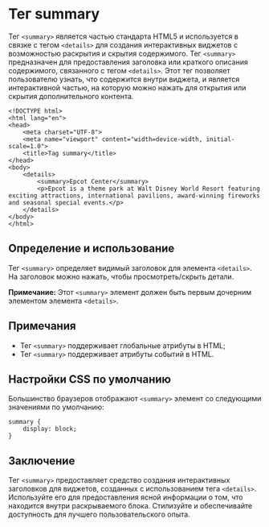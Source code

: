 # Тег summary

Тег ``<summary>`` является частью стандарта HTML5 и используется в связке с тегом ``<details>`` для создания интерактивных виджетов с возможностью раскрытия и скрытия содержимого. Тег ``<summary>`` предназначен для предоставления заголовка или краткого описания содержимого, связанного с тегом ``<details>``. Этот тег позволяет пользователю узнать, что содержится внутри виджета, и является интерактивной частью, на которую можно нажать для открытия или скрытия дополнительного контента.

```
<!DOCTYPE html>
<html lang="en">
<head>
    <meta charset="UTF-8">
    <meta name="viewport" content="width=device-width, initial-scale=1.0">
    <title>Tag summary</title>
</head>
<body>
    <details>
        <summary>Epcot Center</summary>
        <p>Epcot is a theme park at Walt Disney World Resort featuring exciting attractions, international pavilions, award-winning fireworks and seasonal special events.</p>
    </details>
</body>
</html>
```

## Определение и использование

Тег ``<summary>`` определяет видимый заголовок для элемента ``<details>``. На заголовок можно нажать, чтобы просмотреть/скрыть детали.

**Примечание:** Этот ``<summary>`` элемент должен быть первым дочерним элементом элемента ``<details>``.


## Примечания

- Тег ``<summary>`` поддерживает глобальные атрибуты в HTML;
- Тег ``<summary>`` поддерживает атрибуты событий в HTML.

## Настройки CSS по умолчанию

Большинство браузеров отображают ``<summary>`` элемент со следующими значениями по умолчанию:

```
summary {
    display: block;
}
```

## Заключение

Тег ``<summary>`` предоставляет средство создания интерактивных заголовков для виджетов, созданных с использованием тега ``<details>``. Используйте его для предоставления ясной информации о том, что находится внутри раскрываемого блока. Стилизуйте и обеспечивайте доступность для лучшего пользовательского опыта.